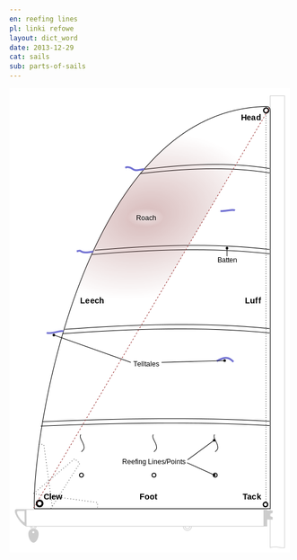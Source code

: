 ```yaml
---
en: reefing lines
pl: linki refowe
layout: dict_word
date: 2013-12-29
cat: sails
sub: parts-of-sails
---
```


![części żagla](/img/dict/parts_of_a_sail.png)

<!-- TODO: opis -->